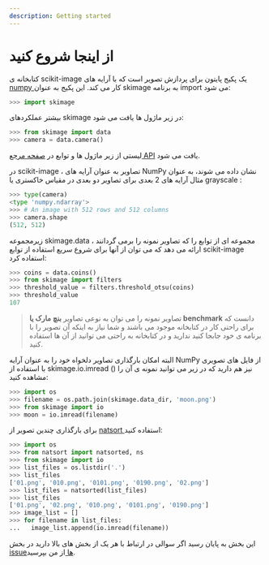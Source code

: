 ```yaml
---
description: Getting started
---
```


# از اینجا شروع کنید

کتابخانه ی scikit-image یک پکیج پایتون برای پردازش تصویر است که با آرایه های [numpy ](https://numpy.org/)کار می کند. این پکیج به عنوان skimage به برنامه import می شود:

```python
>>> import skimage
```

بیشتر عملکردهای skimage در زیر ماژول ها یافت می شود:

```python
>>> from skimage import data
>>> camera = data.camera()
```

لیستی از زیر ماژول ها و توابع در [صفحه مرجع API](https://scikit-image.org/docs/stable/api/api.html) یافت می شود.

در scikit-image ، تصاویر به عنوان آرایه های NumPy نشان داده می شوند، به عنوان مثال آرایه های 2 بعدی برای تصاویر دو بعدی در مقیاس خاکستری یا grayscale :

```python
>>> type(camera)
<type 'numpy.ndarray'>
>>> # An image with 512 rows and 512 columns
>>> camera.shape
(512, 512)
```

زیرمجموعه skimage.data مجموعه ای از توابع را که تصاویر نمونه را برمی گردانند ، ارائه می دهد که می توان از آنها برای شروع سریع استفاده از توابع scikit-image استفاده کرد:

```python
>>> coins = data.coins()
>>> from skimage import filters
>>> threshold_value = filters.threshold_otsu(coins)
>>> threshold_value
107
```

> تصاویر نمونه را می توان به نوعی تصاویر **بنچ مارک یا benchmark** دانست که برای راحتی کار در کتابخانه موجود می باشند و شما نیاز به اینکه آن تصویر را با برنامه ی خود جابجا کنید ندارید و در کتابخانه به راحتی می توانید از آن ها استفاده کنید.

البته امکان بارگذاری تصاویر دلخواه خود را به عنوان آرایه NumPy از فایل های تصویری با استفاده از skimage.io.imread \(\) نیز هم دارید که در زیر می توانید نمونه ی آن را مشاهده کنید:

```python
>>> import os
>>> filename = os.path.join(skimage.data_dir, 'moon.png')
>>> from skimage import io
>>> moon = io.imread(filename)
```

برای بارگذاری چندین تصویر از [natsort ](https://pypi.org/project/natsort/)استفاده کنید:

```python
>>> import os
>>> from natsort import natsorted, ns
>>> from skimage import io
>>> list_files = os.listdir('.')
>>> list_files
['01.png', '010.png', '0101.png', '0190.png', '02.png']
>>> list_files = natsorted(list_files)
>>> list_files
['01.png', '02.png', '010.png', '0101.png', '0190.png']
>>> image_list = []
>>> for filename in list_files:
...   image_list.append(io.imread(filename))
```



این بخش به پایان رسید اگر سوالی در ارتباط با هر یک از بخش های بالا دارید در بخش [issueها ](https://github.com/amirshnll/skimage-persian-userguide/issues)از من بپرسید.

